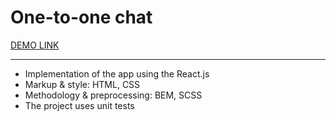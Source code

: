 # One-to-one chat
 [DEMO LINK](https://tanyakovchuk.github.io/react_small_chat_app/)
__________________________________________________________________________
- Implementation of the app using the React.js
- Markup & style: HTML, CSS
- Methodology & preprocessing: BEM, SCSS
- The project uses unit tests


